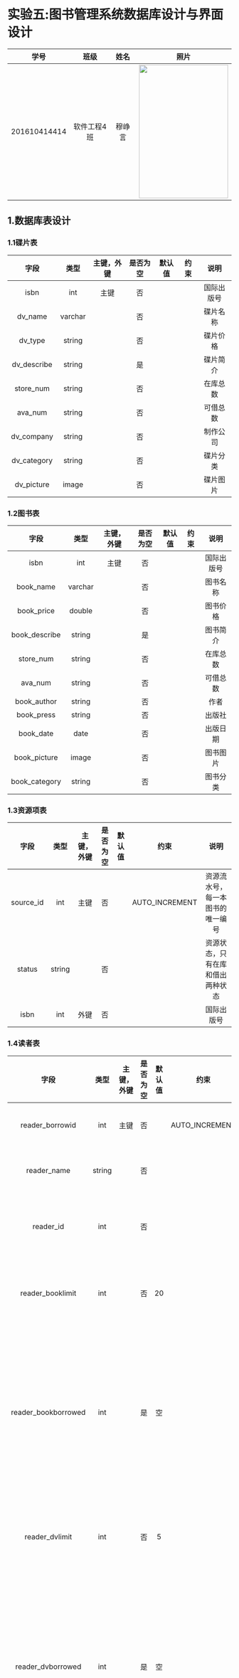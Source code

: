 # 实验五:图书管理系统数据库设计与界面设计
|    学号    |       班级       |      姓名     |照片|
|:-------:|:-------------:|:----------:|:-----------:|
|  201610414414  |     软件工程4班    |   穆峥言   |<img src="https://github.com/mzy1997/is_analysis/blob/master/test1/5617531AD9394A6243FCDEEBF0F683B1.jpg" width="200" height="300" />|

## 1.数据库表设计
### 1.1碟片表
|    字段    |       类型       |      主键，外键     |是否为空|默认值|约束|说明|
|:-------:|:-------------:|:----------:|:-----------:|:-----------:|:-----------:|:-----------:|
|  isbn  |     int    |   主键   |否|||国际出版号|
|  dv_name  |     varchar    |      |否|||碟片名称|
|  dv_type |     string    |      |否|||碟片价格|
|  dv_describe  |     string    |      |是|||碟片简介|
|  store_num  |     string    |      |否|||在库总数|
|  ava_num  |     string    |      |否|||可借总数|
|  dv_company  |     string    |      |否|||制作公司|
|  dv_category  |     string    |      |否|||碟片分类|
|  dv_picture  |     image    |      |否|||碟片图片|


### 1.2图书表
|    字段    |       类型       |      主键，外键     |是否为空|默认值|约束|说明|
|:-------:|:-------------:|:----------:|:-----------:|:-----------:|:-----------:|:-----------:|
|  isbn  |     int    |   主键   |否|||国际出版号|
|  book_name  |     varchar    |      |否|||图书名称|
|  book_price  |     double    |      |否|||图书价格|
|  book_describe  |     string    |      |是|||图书简介|
|  store_num  |     string    |      |否|||在库总数|
|  ava_num  |     string    |      |否|||可借总数|
|  book_author  |     string    |      |否|||作者|
|  book_press  |     string    |      |否|||出版社|
|  book_date  |     date    |      |否|||出版日期|
|  book_picture  |     image    |      |否|||图书图片|
|  book_category  |     string    |      |否|||图书分类|

### 1.3资源项表
|    字段    |       类型       |      主键，外键     |是否为空|默认值|约束|说明|
|:-------:|:-------------:|:----------:|:-----------:|:-----------:|:-----------:|:-----------:|
|  source_id  |     int    |   主键   |否||AUTO_INCREMENT|资源流水号，每一本图书的唯一编号|
|  status  |     string    |      |否|||资源状态，只有在库和借出两种状态|
|  isbn  |     int    |   外键   |否|||国际出版号|

### 1.4读者表
|    字段    |       类型       |      主键，外键     |是否为空|默认值|约束|说明|
|:-------:|:-------------:|:----------:|:-----------:|:-----------:|:-----------:|:-----------:|
|  reader_borrowid  |     int    |   主键   |否||AUTO_INCREMENT|借书卡号|
|  reader_name  |    string   |      |否|||读者姓名|
|  reader_id  |   int   |      |否|||读者身份证号|
|  reader_booklimit  |   int   |      |否|20||读者借书限额|
|  reader_bookborrowed  |   int   |      |是|空||读者已结图书数,为空表示借书数为0|
|  reader_dvlimit  |   int   |      |否|5||读者借碟片限额|
|  reader_dvborrowed  |   int   |      |是|空||读者已结碟片数,为空表示借碟片数为0|

### 1.5图书管理员表
|    字段    |       类型       |      主键，外键     |是否为空|默认值|约束|说明|
|:-------:|:-------------:|:----------:|:-----------:|:-----------:|:-----------:|:-----------:|
|  admin_id  |     int    |    主键  |否|||管理员职工号|
|  admin_name  |     string    |      |否|||管理员姓名|
|  admin_password  |     string    |      |否|||管理员密码|


### 1.6借书记录表
|    字段    |       类型       |      主键，外键     |是否为空|默认值|约束|说明|
|:-------:|:-------------:|:----------:|:-----------:|:-----------:|:-----------:|:-----------:|
|  borrow_id  |     int    |   主键   |否||AUTO_INCREMENT|借书记录ID|
|  borrow_date  |     date    |      |否|||借书时间|
|  bringback_date  |     date    |      |是|空||还书时间,允许为空，如果为空则表示尚未归还|
|  admin_id  |     int    |    外键  |否|||处理此借书记录的管理员职工号|
|  reader_borrowid  |     int    |   外键   |否|||存储借此书读者的卡号|
|  source_id  |     int    |   外键   |否|||存储所借图书的流水号|

### 1.7逾期记录表
|    字段    |       类型       |      主键，外键     |是否为空|默认值|约束|说明|
|:-------:|:-------------:|:----------:|:-----------:|:-----------:|:-----------:|:-----------:|
|  expect_id  |     int    |   主键   |否|||逾期记录ID|
|  expect_money  |     double    |      |否|0||罚款金额，默认值为0|


### 1.8预定记录表
|    字段    |       类型       |      主键，外键     |是否为空|默认值|约束|说明|
|:-------:|:-------------:|:----------:|:-----------:|:-----------:|:-----------:|:-----------:|
|  schedule_id  |     int    |   主键   |否||AUTO_INCREMENT|预定记录ID|
|  schedule_date  |     date   |      |否|||预定时间|
|  isbn  |     int    |   外键   |否|||所预定图书的ISBN|
|  reader_borrowid  |     int    |   外键   |否|||提交预定申请的读者的借书卡号|
|  admin_id  |     int    |    外键  |否|||处理此预定申请的图书管理员工号|

## 2.界面设计
### 2.1借书界面
